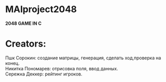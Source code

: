 # MAIproject2048
__2048 GAME IN C__   

# Creators:  
Пшк Cорокин: создание матрицы, генерация, сделать ход,проверка на конец.    
Никитка Пономарев: отрисовка поля, ввод данных.   
Сережка Деккер: рейтинг игроков.  
